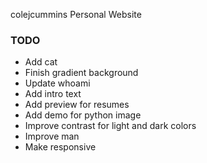 colejcummins Personal Website

### TODO

* Add cat
* Finish gradient background
* Update whoami
* Add intro text
* Add preview for resumes
* Add demo for python image
* Improve contrast for light and dark colors
* Improve man
* Make responsive
